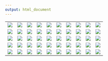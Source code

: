 ```yaml
---
output: html_document
---
```


<body>
  
<table>
<tr>

<td>
<div onclick="window.open('figures/1.jpg')">
<img src='figuresmall/1.jpg'/>
</div>
</td>

<td>
<div onclick="window.open('figures/2.jpg')">
<img src='figuresmall/2.jpg'/>
</div>
</td>

<td>
<div onclick="window.open('figures/3.jpg')">
<img src='figuresmall/3.jpg'/>
</div>
</td>

<td>
<div onclick="window.open('figures/4.jpg')">
<img src='figuresmall/4.jpg'/>
</div>
</td>

<td>
<div onclick="window.open('figures/5.jpg')">
<img src='figuresmall/5.jpg'/>
</div>
</td>

<td>
<div onclick="window.open('figures/6.jpg')">
<img src='figuresmall/6.jpg'/>
</div>
</td>

<td>
<div onclick="window.open('figures/7.jpg')">
<img src='figuresmall/7.jpg'/>
</div>
</td>

<td>
<div onclick="window.open('figures/8.jpg')">
<img src='figuresmall/8.jpg'/>
</div>
</td>

<td>
<div onclick="window.open('figures/9.jpg')">
<img src='figuresmall/9.jpg'/>
</div>
</td>

<td>
<div onclick="window.open('figures/10.jpg')">
<img src='figuresmall/10.jpg'/>
</div>
</td>
</tr>

<tr>
<td>
<div onclick="window.open('figures/11.jpg')">
<img src='figuresmall/11.jpg'/>
</div>
</td>

<td>
<div onclick="window.open('figures/12.jpg')">
<img src='figuresmall/12.jpg'/>
</div>
</td>

<td>
<div onclick="window.open('figures/13.jpg')">
<img src='figuresmall/13.jpg'/>
</div>
</td>

<td>
<div onclick="window.open('figures/14.jpg')">
<img src='figuresmall/14.jpg'/>
</div>
</td>

<td>
<div onclick="window.open('figures/15.jpg')">
<img src='figuresmall/15.jpg'/>
</div>
</td>

<td>
<div onclick="window.open('figures/16.jpg')">
<img src='figuresmall/16.jpg'/>
</div>
</td>

<td>
<div onclick="window.open('figures/17.jpg')">
<img src='figuresmall/17.jpg'/>
</div>
</td>

<td>
<div onclick="window.open('figures/18.jpg')">
<img src='figuresmall/18.jpg'/>
</div>
</td>

<td>
<div onclick="window.open('figures/19.jpg')">
<img src='figuresmall/19.jpg'/>
</div>
</td>

<td>
<div onclick="window.open('figures/20.jpg')">
<img src='figuresmall/20.jpg'/>
</div>
</td>
</tr>

<tr>
<td>
<div onclick="window.open('figures/21.jpg')">
<img src='figuresmall/21.jpg'/>
</div>
</td>

<td>
<div onclick="window.open('figures/22.jpg')">
<img src='figuresmall/22.jpg'/>
</div>
</td>

<td>
<div onclick="window.open('figures/23.jpg')">
<img src='figuresmall/23.jpg'/>
</div>
</td>

<td>
<div onclick="window.open('figures/24.jpg')">
<img src='figuresmall/24.jpg'/>
</div>
</td>

<td>
<div onclick="window.open('figures/25.jpg')">
<img src='figuresmall/25.jpg'/>
</div>
</td>

<td>
<div onclick="window.open('figures/26.jpg')">
<img src='figuresmall/26.jpg'/>
</div>
</td>

<td>
<div onclick="window.open('figures/27.jpg')">
<img src='figuresmall/27.jpg'/>
</div>
</td>

<td>
<div onclick="window.open('figures/28.jpg')">
<img src='figuresmall/28.jpg'/>
</div>
</td>

<td>
<div onclick="window.open('figures/29.jpg')">
<img src='figuresmall/29.jpg'/>
</div>
</td>

<td>
<div onclick="window.open('figures/30.jpg')">
<img src='figuresmall/30.jpg'/>
</div>
</td>
</tr>

<tr>
<td>
<div onclick="window.open('figures/31.jpg')">
<img src='figuresmall/31.jpg'/>
</div>
</td>

<td>
<div onclick="window.open('figures/32.jpg')">
<img src='figuresmall/32.jpg'/>
</div>
</td>

<td>
<div onclick="window.open('figures/33.jpg')">
<img src='figuresmall/33.jpg'/>
</div>
</td>

<td>
<div onclick="window.open('figures/34.jpg')">
<img src='figuresmall/34.jpg'/>
</div>
</td>

<td>
<div onclick="window.open('figures/35.jpg')">
<img src='figuresmall/35.jpg'/>
</div>
</td>

<td>
<div onclick="window.open('figures/36.jpg')">
<img src='figuresmall/36.jpg'/>
</div>
</td>

<td>
<div onclick="window.open('figures/37.jpg')">
<img src='figuresmall/37.jpg'/>
</div>
</td>

<td>
<div onclick="window.open('figures/38.jpg')">
<img src='figuresmall/38.jpg'/>
</div>
</td>

<td>
<div onclick="window.open('figures/39.jpg')">
<img src='figuresmall/39.jpg'/>
</div>
</td>

<td>
<div onclick="window.open('figures/40.jpg')">
<img src='figuresmall/40.jpg'/>
</div>
</td>
</tr>

<tr>
<td>
<div onclick="window.open('figures/41.jpg')">
<img src='figuresmall/41.jpg'/>
</div>
</td>

<td>
<div onclick="window.open('figures/42.jpg')">
<img src='figuresmall/42.jpg'/>
</div>
</td>

<td>
<div onclick="window.open('figures/43.jpg')">
<img src='figuresmall/43.jpg'/>
</div>
</td>

<td>
<div onclick="window.open('figures/44.jpg')">
<img src='figuresmall/44.jpg'/>
</div>
</td>

<td>
<div onclick="window.open('figures/45.jpg')">
<img src='figuresmall/45.jpg'/>
</div>
</td>

<td>
<div onclick="window.open('figures/46.jpg')">
<img src='figuresmall/46.jpg'/>
</div>
</td>

<td>
<div onclick="window.open('figures/47.jpg')">
<img src='figuresmall/47.jpg'/>
</div>
</td>

<td>
<div onclick="window.open('figures/48.jpg')">
<img src='figuresmall/48.jpg'/>
</div>
</td>

<td>
<div onclick="window.open('figures/49.jpg')">
<img src='figuresmall/49.jpg'/>
</div>
</td>

<td>
<div onclick="window.open('figures/50.jpg')">
<img src='figuresmall/50.jpg'/>
</div>
</td>
</tr>
</table>

</body>

